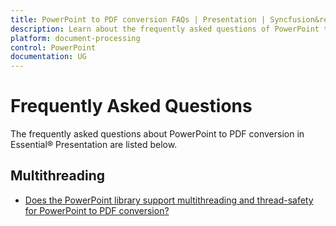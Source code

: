 ```yaml
---
title: PowerPoint to PDF conversion FAQs | Presentation | Syncfusion&reg;
description: Learn about the frequently asked questions of PowerPoint to PDF conversion in the .NET PowerPoint (Presentation) library.
platform: document-processing
control: PowerPoint
documentation: UG
---
```


# Frequently Asked Questions

The frequently asked questions about PowerPoint to PDF conversion in Essential&reg; Presentation are listed below.

## Multithreading

* [Does the PowerPoint library support multithreading and thread-safety for PowerPoint to PDF conversion?](https://help.syncfusion.com/document-processing/powerpoint/powerpoint-library/net/faqs/multithreading-powerpoint-to-pdf-faqs#does-the-powerpoint-library-support-multithreading-and-thread-safety-for-powerpoint-to-pdf-conversion)